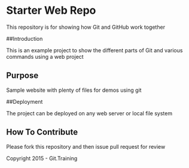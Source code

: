 # Starter Web Repo

This repository is for showing how Git and GitHub work together

##Introduction

This is an example project to show the different parts of Git and various commands using a web project

## Purpose

Sample website with plenty of files for demos using git

##Deployment

The project can be deployed on any web server or local file system

## How To Contribute

Please fork this repository and then issue pull request for review

Copyright 2015 - Git.Training